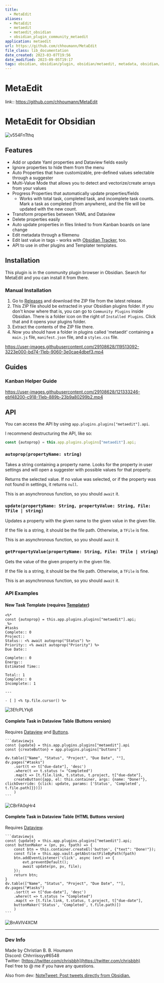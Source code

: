 ```yaml
---
title:
  - MetaEdit
aliases:
  - MetaEdit
  - metaedit
  - metaedit_obsidian
  - obsidian_plugin_community_metaedit
application: metaedit
url: https://github.com/chhoumann/MetaEdit
file_class: lib_documentation
date_created: 2023-03-07T19:56
date_modified: 2023-09-05T19:17
tags: obsidian, obsidian/plugin, obsidian/metaedit, metadata, obsidian/metadata
---
```

# MetaEdit

link:: <https://github.com/chhoumann/MetaEdit>

# MetaEdit for Obsidian

![v554FnTthq](https://user-images.githubusercontent.com/29108628/118363633-9933de80-b595-11eb-9603-31a3be0e0ccc.gif)

## Features

- Add or update Yaml properties and Dataview fields easily
- Ignore properties to hide them from the menu
- Auto Properties that have customizable, pre-defined values selectable through a suggester
- Multi-Value Mode that allows you to detect and vectorize/create arrays from your values
- Progress Properties that automatically update properties/fields
  - Works with total task, completed task, and incomplete task counts. Mark a task as completed (from anywhere), and the file will be updated with the new count.
- Transform properties between YAML and Dataview
- Delete properties easily
- Auto update properties in files linked to from Kanban boards on lane change
- Edit metadata through a filemenu
- Edit last value in tags - works with [Obsidian Tracker](https://github.com/pyrochlore/obsidian-tracker), too.
- API to use in other plugins and Templater templates.

## Installation

This plugin is in the community plugin browser in Obsidian. Search for MetaEdit and you can install it from there.

### Manual Installation

1. Go to [Releases](https://github.com/chhoumann/MetaEdit/releases) and download the ZIP file from the latest release.
2. This ZIP file should be extracted in your Obsidian plugins folder. If you don't know where that is, you can go to `Community Plugins` inside Obsidian. There is a folder icon on the right of `Installed Plugins`. Click that and it opens your plugins folder.
3. Extract the contents of the ZIP file there.
4. Now you should have a folder in plugins called 'metaedit' containing a `main.js` file, `manifest.json` file, and a `styles.css` file.

<https://user-images.githubusercontent.com/29108628/119513092-3223e000-bd74-11eb-9060-3e0cae4dbef3.mp4>

## Guides

### Kanban Helper Guide

<https://user-images.githubusercontent.com/29108628/121333246-ebf48200-c918-11eb-889b-23b9a80299b2.mp4>

## API

You can access the API by using `app.plugins.plugins["metaedit"].api`.

I recommend destructuring the API, like so:

```js
const {autoprop} = this.app.plugins.plugins["metaedit"].api;
```

### `autoprop(propertyName: string)`

Takes a string containing a property name. Looks for the property in user settings and will open a suggester with possible values for that property.

Returns the selected value. If no value was selected, or if the property was not found in settings, it returns `null`.

This is an asynchronous function, so you should `await` it.

### `update(propertyName: String, propertyValue: String, File: TFile | string)`

Updates a property with the given name to the given value in the given file.

If the file is a string, it should be the file path. Otherwise, a `TFile` is fine.

This is an asynchronous function, so you should `await` it.

### `getPropertyValue(propertyName: String, File: TFile | string)`

Gets the value of the given property in the given file.

If the file is a string, it should be the file path. Otherwise, a `TFile` is fine.

This is an asynchronous function, so you should `await` it.

### API Examples

#### New Task Template (requires [Templater](https://github.com/SilentVoid13/Templater))

```
<%*
const {autoprop} = this.app.plugins.plugins["metaedit"].api;
_%>
#tasks 
Complete:: 0
Project::
Status:: <% await autoprop("Status") %>
Priority:: <% await autoprop("Priority") %>
Due Date::

Complete:: 0
Energy::
Estimated Time::

Total:: 1
Complete:: 0
Incomplete:: 1

---

- [ ] <% tp.file.cursor() %>
```

![3EfcPLYkj6](https://user-images.githubusercontent.com/29108628/119262986-85175f00-bbdd-11eb-8073-424fe9ec93c2.gif)

#### Complete Task in Dataview Table (Buttons version)

Requires [Dataview](https://github.com/blacksmithgu/obsidian-dataview) and [Buttons](https://github.com/shabegom/buttons/).

````
```dataviewjs
const {update} = this.app.plugins.plugins["metaedit"].api
const {createButton} = app.plugins.plugins["buttons"]

dv.table(["Name", "Status", "Project", "Due Date", ""], dv.pages("#tasks")
    .sort(t => t["due-date"], 'desc')
    .where(t => t.status != "Completed")
    .map(t => [t.file.link, t.status, t.project, t["due-date"], 
    createButton({app, el: this.container, args: {name: "Done!"}, clickOverride: {click: update, params: ['Status', 'Completed', t.file.path]}})])
    )
```
````

![CBrFA0qHr4](https://user-images.githubusercontent.com/29108628/119342641-ab003a80-bc95-11eb-8f0a-15a6ced6b36d.gif)

#### Complete Task in Dataview Table (HTML Buttons version)

Requires [Dataview](https://github.com/blacksmithgu/obsidian-dataview).

````
```dataviewjs
const {update} = this.app.plugins.plugins["metaedit"].api;
const buttonMaker = (pn, pv, fpath) => {
    const btn = this.container.createEl('button', {"text": "Done!"});
    const file = this.app.vault.getAbstractFileByPath(fpath)
    btn.addEventListener('click', async (evt) => {
        evt.preventDefault();
        await update(pn, pv, file);
    });
    return btn;
}
dv.table(["Name", "Status", "Project", "Due Date", ""], dv.pages("#tasks")
    .sort(t => t["due-date"], 'desc')
    .where(t => t.status != "Completed")
    .map(t => [t.file.link, t.status, t.project, t["due-date"], 
    buttonMaker('Status', 'Completed', t.file.path)])
    )
```
````

![BnAVIV4XCM](https://user-images.githubusercontent.com/29108628/119342519-7d1af600-bc95-11eb-8ff8-09f19027131e.gif)

---

### Dev Info

Made by Christian B. B. Houmann  
Discord: Chhrriissyy#6548  
Twitter: [https://twitter.com/chrisbbh](https://twitter.com/chrisbbh)  
Feel free to @ me if you have any questions.

Also from dev: [NoteTweet: Post tweets directly from Obsidian.](https://github.com/chhoumann/notetweet_obsidian)
